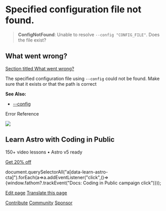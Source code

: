 Specified configuration file not found.
=======================================

> **ConfigNotFound**: Unable to resolve `--config "CONFIG_FILE"`. Does the file exist?

What went wrong?
----------------

[Section titled What went wrong?](#what-went-wrong)

The specified configuration file using `--config` could not be found. Make sure that it exists or that the path is correct

**See Also:**

*   [\--config](/en/reference/cli-reference/#--config-path)

Error Reference

![](/_astro/CodingInPublic.DpaYu7Qd_5sx41.webp)

Learn Astro with **Coding in Public**
-------------------------------------

150+ video lessons • Astro v5 ready

[Get 20% off](https://learnastro.dev?code=ASTRO_PROMO)

document.querySelectorAll("a\[data-learn-astro-cta\]").forEach(a=>a.addEventListener("click",()=>{window.fathom?.trackEvent("Docs: Coding in Public campaign click")}));

[Edit page](https://github.com/withastro/astro/blob/main/packages/astro/src/core/errors/errors-data.ts) [Translate this page](https://contribute.docs.astro.build/guides/i18n/)

[Contribute](/en/contribute/) [Community](https://astro.build/chat) [Sponsor](https://opencollective.com/astrodotbuild)

